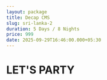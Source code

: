 ```yaml
---
layout: package
title: Decap CMS
slug: sri-lanka-2
duration: 5 Days / 8 Nights
price: 999
date: 2025-09-29T16:46:00.000+05:30
---
```

# LET'S PARTY
